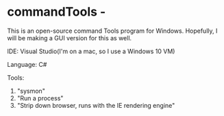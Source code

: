 # commandTools - 

This is an open-source command Tools program for Windows.
Hopefully, I will be making a GUI version for this as well.

IDE: Visual Studio(I'm on a mac, so I use a Windows 10 VM)

Language: C#

Tools:
1. "sysmon"
2. "Run a process"
3. "Strip down browser, runs with the IE rendering engine"
